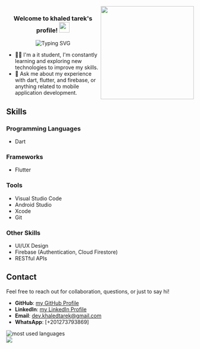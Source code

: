 
<img width="250" align="right" src="https://c.tenor.com/_DOBjnGspYAAAAAM/code-coding.gif">

<h3 align="center">
  Welcome to khaled tarek's profile!
  <img src="https://media.giphy.com/media/hvRJCLFzcasrR4ia7z/giphy.gif" width="28">
</h3>

<!-- Typing SVG by DenverCoder1 - https://github.com/DenverCoder1/readme-typing-svg -->
<p align="center">
<img src="https://readme-typing-svg.demolab.com?font=Fira+Code&pause=1000&color=F70000&random=false&width=435&lines=Flutter+developer" alt="Typing SVG" />
</p> 

- 👨‍💻 I'm a it student, I'm constantly learning and exploring new technologies to improve my skills.
- 💬 Ask me about my experience with dart, flutter, and firebase, or anything related to mobile application development.


## Skills

### Programming Languages

- Dart

### Frameworks

- Flutter

### Tools

- Visual Studio Code
- Android Studio
- Xcode
- Git

### Other Skills

- UI/UX Design
- Firebase (Authentication, Cloud Firestore)
- RESTful APIs

## Contact

Feel free to reach out for collaboration, questions, or just to say hi!

- **GitHub**: [my GitHub Profile](https://github.com/3khaled3)
- **LinkedIn**: [my LinkedIn Profile](https://linkedin.com/in/khaled-tarek-67563224)
- **Email**: dev.khaledtarek@gmail.com
- **WhatsApp**: [+201273793869]



<img align="left" src="https://github-readme-stats.vercel.app/api/top-langs?username=3khaled3&show_icons=true&locale=en&layout=compact&theme=radical" alt="most used languages" />
<br>
<a href="https://komarev.com/ghpvc/?username=3khaled3&style=for-the-badge">
    <img src="https://komarev.com/ghpvc/?username=3khaled3&style=for-the-badge">
</a>
